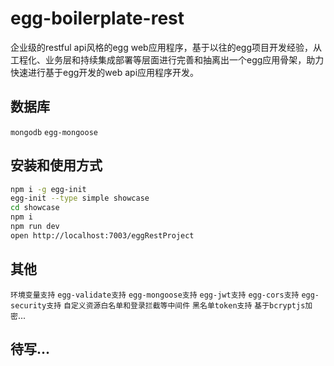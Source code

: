 # egg-boilerplate-rest

企业级的restful api风格的egg web应用程序，基于以往的egg项目开发经验，从工程化、业务层和持续集成部署等层面进行完善和抽离出一个egg应用骨架，助力快速进行基于egg开发的web api应用程序开发。


## 数据库
`mongodb` `egg-mongoose`

## 安装和使用方式


```bash
npm i -g egg-init
egg-init --type simple showcase
cd showcase
npm i
npm run dev
open http://localhost:7003/eggRestProject
```

## 其他
`环境变量支持` `egg-validate支持` `egg-mongoose支持` `egg-jwt支持` `egg-cors支持` `egg-security支持` `自定义资源白名单和登录拦截等中间件` `黑名单token支持` `基于bcryptjs加密`...

## 待写...